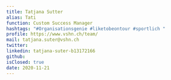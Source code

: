 ```yaml
---
title: Tatjana Sutter
alias: Tati
function: Custom Success Manager
hashtags: "#Organisationsgenie #liketobeontour #sportlich "
profile: https://www.vshn.ch/team/
mail: tatjana.suter@vshn.ch
twitter:
linkedin: tatjana-suter-b13172166
github:
isClosed: true
date: 2020-11-21
---
```

